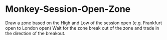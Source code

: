 # Monkey-Session-Open-Zone

Draw a zone based on the High and Low of the session open (e.g. Frankfurt open to London open)
Wait for the zone break out of the zone and trade in the direction of the breakout.

